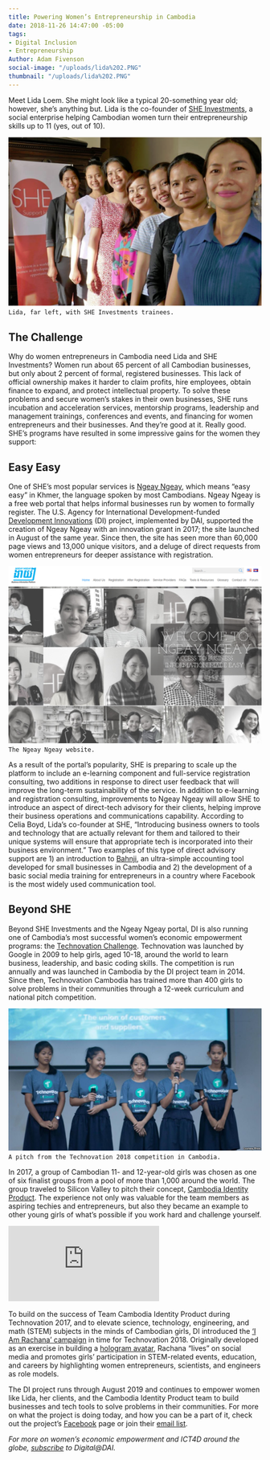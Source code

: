 ```yaml
---
title: Powering Women’s Entrepreneurship in Cambodia
date: 2018-11-26 14:47:00 -05:00
tags:
- Digital Inclusion
- Entrepreneurship
Author: Adam Fivenson
social-image: "/uploads/lida%202.PNG"
thumbnail: "/uploads/lida%202.PNG"
---
```


Meet Lida Loem. She might look like a typical 20-something year old; however, she’s anything but. Lida is the co-founder of [SHE Investments](https://www.sheinvestments.com/), a social enterprise helping Cambodian women turn their entrepreneurship skills up to 11 (yes, out of 10).

<!--more-->

![lida 2.PNG](/uploads/lida%202.PNG)`Lida, far left, with SHE Investments trainees.`

## The Challenge

Why do women entrepreneurs in Cambodia need Lida and SHE Investments? Women run about 65 percent of all Cambodian businesses, but only about 2 percent of formal, registered businesses. This lack of official ownership makes it harder to claim profits, hire employees, obtain finance to expand, and protect intellectual property. To solve these problems and secure women’s stakes in their own businesses, SHE runs incubation and acceleration services, mentorship programs, leadership and management trainings, conferences and events, and financing for women entrepreneurs and their businesses. And they’re good at it. Really good. SHE’s programs have resulted in some impressive gains for the women they support:

<script id="infogram_0_6eb0600a-ef99-4cab-9bf4-d821350eac62" title="Cambodia WEE" src="https://e.infogram.com/js/dist/embed.js?rqB" type="text/javascript"></script>

## Easy Easy

One of SHE’s most popular services is [Ngeay Ngeay](http://ngeayngeay.co/), which means “easy easy” in Khmer, the language spoken by most Cambodians. Ngeay Ngeay is a free web portal that helps informal businesses run by women to formally register. The U.S. Agency for International Development-funded [Development Innovations](https://www.dai.com/our-work/projects/cambodia-development-innovations) (DI) project, implemented by DAI, supported the creation of Ngeay Ngeay with an innovation grant in 2017; the site launched in August of the same year. Since then, the site has seen more than 60,000 page views and 13,000 unique visitors, and a deluge of direct requests from women entrepreneurs for deeper assistance with registration.

![ngeay.PNG](/uploads/ngeay.PNG)`The Ngeay Ngeay website.`

As a result of the portal’s popularity, SHE is preparing to scale up the platform to include an e-learning component and full-service registration consulting, two additions in response to direct user feedback that will improve the long-term sustainability of the service. In addition to e-learning and registration consulting, improvements to Ngeay Ngeay will allow SHE to introduce an aspect of direct-tech advisory for their clients, helping improve their business operations and communications capability. According to Celia Boyd, Lida’s co-founder at SHE, “Introducing business owners to tools and technology that are actually relevant for them and tailored to their unique systems will ensure that appropriate tech is incorporated into their business environment.” Two examples of this type of direct advisory support are 1) an introduction to [Bahnji](https://banhji.com/), an ultra-simple accounting tool developed for small businesses in Cambodia and 2) the development of a basic social media training for entrepreneurs in a country where Facebook is the most widely used communication tool.

## Beyond SHE

Beyond SHE Investments and the Ngeay Ngeay portal, DI is also running one of Cambodia’s most successful women’s economic empowerment programs: the [Technovation Challenge](https://technovationchallenge.org/). Technovation was launched by Google in 2009 to help girls, aged 10-18, around the world to learn business, leadership, and basic coding skills. The competition is run annually and was launched in Cambodia by the DI project team in 2014. Since then, Technovation Cambodia has trained more than 400 girls to solve problems in their communities through a 12-week curriculum and national pitch competition.

![Cambodia technovation.jpg](/uploads/Cambodia%20technovation.jpg)`A pitch from the Technovation 2018 competition in Cambodia.`

In 2017, a group of Cambodian 11- and 12-year-old girls was chosen as one of six finalist groups from a pool of more than 1,000 around the world. The group traveled to Silicon Valley to pitch their concept, [Cambodia Identity Product](http://geeksincambodia.com/cambodia-identity-product-the-cambodian-team-that-made-it-to-the-technovation-world-pitch-in-silicon-valley/). The experience not only was valuable for the team members as aspiring techies and entrepreneurs, but also they became an example to other young girls of what’s possible if you work hard and challenge yourself.

<iframe src="https://www.facebook.com/plugins/video.php?href=https%3A%2F%2Fwww.facebook.com%2FUSAIDCambodia%2Fvideos%2F688060878056331%2F" style="border:none;overflow:hidden" scrolling="no" frameborder="0" allowTransparency="true" allow="encrypted-media" allowFullScreen="true"></iframe>

To build on the success of Team Cambodia Identity Product during Technovation 2017, and to elevate science, technology, engineering, and math (STEM) subjects in the minds of Cambodian girls, DI introduced the [‘I Am Rachana’ campaign](https://www.facebook.com/iamrachanatech/) in time for Technovation 2018. Originally developed as an exercise in building a [hologram avatar](https://www.development-innovations.org/blog/make-your-own-hologram-bring-iamrachana-to-life/), Rachana “lives” on social media and promotes girls’ participation in STEM-related events, education, and careers by highlighting women entrepreneurs, scientists, and engineers as role models.

The DI project runs through August 2019 and continues to empower women like Lida, her clients, and the Cambodia Identity Product team to build businesses and tech tools to solve problems in their communities. For more on what the project is doing today, and how you can be a part of it, check out the project’s [Facebook](https://www.facebook.com/DevInnoKH/) page or join their [email list](https://us3.list-manage.com/subscribe?u=eafe5ec46ecedb90b797eaa84&id=ee4ebac9e9).

*For more on women’s economic empowerment and ICT4D around the globe, [subscribe](https://dai.us19.list-manage.com/subscribe?u=9cb0638e1f8d7224ba7058efa&id=67e58edf98) to Digital@DAI.*